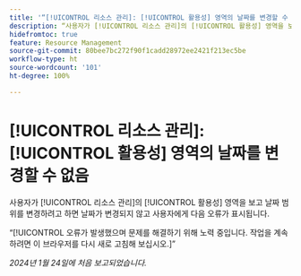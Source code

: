 ```yaml
---
title: '“[!UICONTROL 리소스 관리]: [!UICONTROL 활용성] 영역의 날짜를 변경할 수 없음”'
description: “사용자가 [!UICONTROL 리소스 관리]의 [!UICONTROL 활용성] 영역을 보고 날짜 범위를 변경하려고 하면 날짜가 변경되지 않고 사용자에게 오류가 표시됩니다.”
hidefromtoc: true
feature: Resource Management
source-git-commit: 80bee7bc272f90f1cadd28972ee2421f213ec5be
workflow-type: ht
source-wordcount: '101'
ht-degree: 100%

---
```



# [!UICONTROL 리소스 관리]: [!UICONTROL 활용성] 영역의 날짜를 변경할 수 없음

사용자가 [!UICONTROL 리소스 관리]의 [!UICONTROL 활용성] 영역을 보고 날짜 범위를 변경하려고 하면 날짜가 변경되지 않고 사용자에게 다음 오류가 표시됩니다.

“[!UICONTROL 오류가 발생했으며 문제를 해결하기 위해 노력 중입니다. 작업을 계속하려면 이 브라우저를 다시 새로 고침해 보십시오.]”

_2024년 1월 24일에 처음 보고되었습니다._
